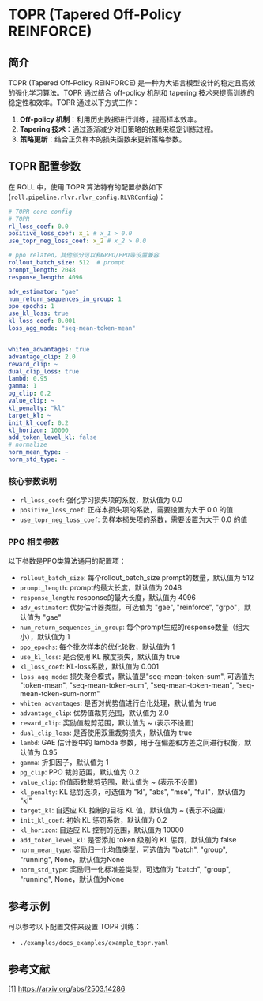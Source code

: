 # TOPR (Tapered Off-Policy REINFORCE)

## 简介

TOPR (Tapered Off-Policy REINFORCE) 是一种为大语言模型设计的稳定且高效的强化学习算法。TOPR 通过结合 off-policy 机制和 tapering 技术来提高训练的稳定性和效率。TOPR 通过以下方式工作：

1. **Off-policy 机制**：利用历史数据进行训练，提高样本效率。
2. **Tapering 技术**：通过逐渐减少对旧策略的依赖来稳定训练过程。
3. **策略更新**：结合正负样本的损失函数来更新策略参数。

## TOPR 配置参数

在 ROLL 中，使用 TOPR 算法特有的配置参数如下(`roll.pipeline.rlvr.rlvr_config.RLVRConfig`)：

```yaml
# TOPR core config
# TOPR
rl_loss_coef: 0.0
positive_loss_coef: x_1 # x_1 > 0.0
use_topr_neg_loss_coef: x_2 # x_2 > 0.0

# ppo related，其他部分可以和GRPO/PPO等设置兼容
rollout_batch_size: 512  # prompt
prompt_length: 2048
response_length: 4096

adv_estimator: "gae"
num_return_sequences_in_group: 1
ppo_epochs: 1
use_kl_loss: true
kl_loss_coef: 0.001
loss_agg_mode: "seq-mean-token-mean"


whiten_advantages: true
advantage_clip: 2.0
reward_clip: ~
dual_clip_loss: true
lambd: 0.95
gamma: 1
pg_clip: 0.2
value_clip: ~
kl_penalty: "kl"
target_kl: ~
init_kl_coef: 0.2
kl_horizon: 10000
add_token_level_kl: false
# normalize
norm_mean_type: ~
norm_std_type: ~
```

### 核心参数说明

- `rl_loss_coef`: 强化学习损失项的系数，默认值为 0.0
- `positive_loss_coef`: 正样本损失项的系数，需要设置为大于 0.0 的值
- `use_topr_neg_loss_coef`: 负样本损失项的系数，需要设置为大于 0.0 的值

### PPO 相关参数

以下参数是PPO类算法通用的配置项：

- `rollout_batch_size`: 每个rollout_batch_size prompt的数量，默认值为 512
- `prompt_length`: prompt的最大长度，默认值为 2048
- `response_length`: response的最大长度，默认值为 4096
- `adv_estimator`: 优势估计器类型，可选值为 "gae", "reinforce", "grpo"，默认值为 "gae"
- `num_return_sequences_in_group`: 每个prompt生成的response数量（组大小），默认值为 1
- `ppo_epochs`: 每个批次样本的优化轮数，默认值为 1
- `use_kl_loss`: 是否使用 KL 散度损失，默认值为 true
- `kl_loss_coef`: KL-loss系数，默认值为 0.001
- `loss_agg_mode`: 损失聚合模式，默认值是"seq-mean-token-sum", 可选值为 "token-mean", "seq-mean-token-sum", "seq-mean-token-mean", "seq-mean-token-sum-norm"
- `whiten_advantages`: 是否对优势值进行白化处理，默认值为 true
- `advantage_clip`: 优势值裁剪范围，默认值为 2.0
- `reward_clip`: 奖励值裁剪范围，默认值为 ~ (表示不设置)
- `dual_clip_loss`: 是否使用双重裁剪损失，默认值为 true
- `lambd`: GAE 估计器中的 lambda 参数，用于在偏差和方差之间进行权衡，默认值为 0.95
- `gamma`: 折扣因子，默认值为 1
- `pg_clip`: PPO 裁剪范围，默认值为 0.2
- `value_clip`: 价值函数裁剪范围，默认值为 ~ (表示不设置)
- `kl_penalty`: KL 惩罚选项，可选值为 "kl", "abs", "mse", "full"，默认值为 "kl"
- `target_kl`: 自适应 KL 控制的目标 KL 值，默认值为 ~ (表示不设置)
- `init_kl_coef`: 初始 KL 惩罚系数，默认值为 0.2
- `kl_horizon`: 自适应 KL 控制的范围，默认值为 10000
- `add_token_level_kl`: 是否添加 token 级别的 KL 惩罚，默认值为 false
- `norm_mean_type`: 奖励归一化均值类型，可选值为 "batch", "group", "running", None，默认值为None
- `norm_std_type`: 奖励归一化标准差类型，可选值为 "batch", "group", "running", None，默认值为None

## 参考示例

可以参考以下配置文件来设置 TOPR 训练：
- `./examples/docs_examples/example_topr.yaml`

## 参考文献
[1] https://arxiv.org/abs/2503.14286